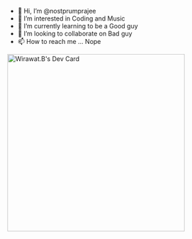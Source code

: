 - 👋 Hi, I’m @nostprumprajee
- 👀 I’m interested in Coding and Music
- 🌱 I’m currently learning to be a Good guy
- 💞️ I’m looking to collaborate on Bad guy
- 📫 How to reach me ... Nope

<a href="https://app.daily.dev/nostprumprajee"><img src="https://api.daily.dev/devcards/b37ce6becf25495ea0abf362e08c68d3.png?r=f17" width="400" alt="Wirawat.B's Dev Card"/></a>
<!---
nostprumprajee/nostprumprajee is a ✨ special ✨ repository because its `README.md` (this file) appears on your GitHub profile.
You can click the Preview link to take a look at your changes.
--->
